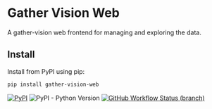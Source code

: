# Gather Vision Web

A gather-vision web frontend for managing and exploring the data.

## Install

Install from PyPI using pip:

```bash
pip install gather-vision-web
```

[![PyPI](https://img.shields.io/pypi/v/gather-vision-web)](https://pypi.org/project/gather-vision-web/)
![PyPI - Python Version](https://img.shields.io/pypi/pyversions/gather-vision-web)
[![GitHub Workflow Status (branch)](https://img.shields.io/github/workflow/status/anotherbyte-net/gather-vision-web/Test%20Package/main)](https://github.com/anotherbyte-net/gather-vision-web/actions)
